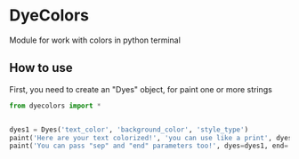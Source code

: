 # DyeColors
Module for work with colors in python terminal

## How to use
First, you need to create an "Dyes" object, for paint one or more strings

```python
from dyecolors import *


dyes1 = Dyes('text_color', 'background_color', 'style_type')
paint('Here are your text colorized!', 'you can use like a print', dyes=dyes1, sep=' - ')
paint('You can pass "sep" and "end" parameters too!', dyes=dyes1, end= ' - Final!')
```
